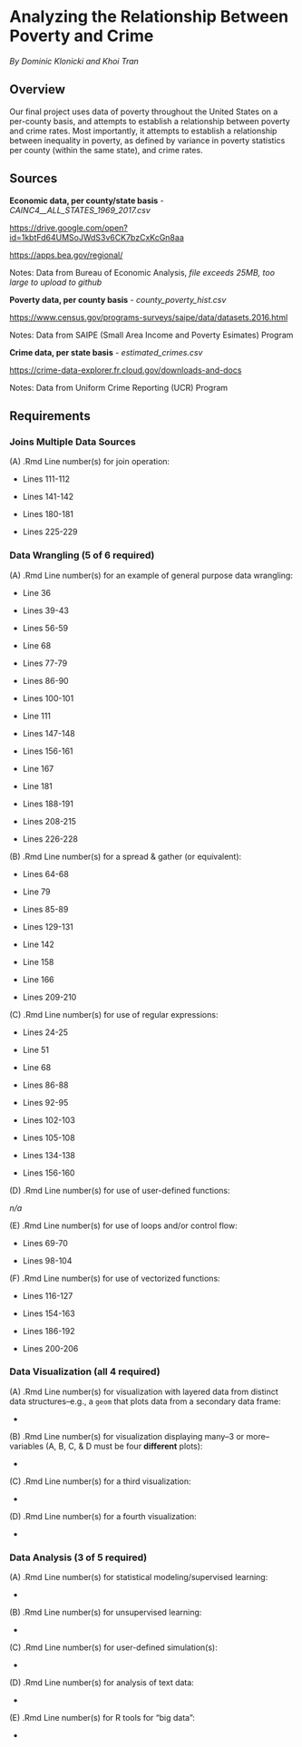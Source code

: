 # Analyzing the Relationship Between Poverty and Crime

*By Dominic Klonicki and Khoi Tran*

## Overview

Our final project uses data of poverty throughout the United States on a per-county basis, and attempts to establish a relationship between poverty and crime rates. Most importantly, it attempts to establish a relationship between inequality in poverty, as defined by variance in poverty statistics per county (within the same state), and crime rates. 

## Sources

**Economic data, per county/state basis** - *CAINC4__ALL_STATES_1969_2017.csv*

https://drive.google.com/open?id=1kbtFd64UMSoJWdS3v6CK7bzCxKcGn8aa

https://apps.bea.gov/regional/

Notes: Data from Bureau of Economic Analysis, *file exceeds 25MB, too large to upload to github*

**Poverty data, per county basis** - *county_poverty_hist.csv*

https://www.census.gov/programs-surveys/saipe/data/datasets.2016.html

Notes: Data from SAIPE (Small Area Income and Poverty Esimates) Program

**Crime data, per state basis** - *estimated_crimes.csv*

https://crime-data-explorer.fr.cloud.gov/downloads-and-docs

Notes: Data from Uniform Crime Reporting (UCR) Program

## Requirements

### Joins Multiple Data Sources

(A) .Rmd Line number(s) for join operation:

* Lines 111-112

* Lines 141-142

* Lines 180-181

* Lines 225-229

### Data Wrangling (5 of 6 required)

(A) .Rmd Line number(s) for an example of general purpose data wrangling:

* Line 36

* Lines 39-43

* Lines 56-59

* Line 68

* Lines 77-79

* Lines 86-90

* Lines 100-101

* Line 111

* Lines 147-148

* Lines 156-161

* Line 167

* Line 181

* Lines 188-191

* Lines 208-215

* Lines 226-228

(B) .Rmd Line number(s) for a spread & gather (or equivalent):

* Lines 64-68

* Line 79

* Lines 85-89

* Lines 129-131

* Line 142

* Line 158

* Line 166

* Lines 209-210

(C) .Rmd Line number(s) for use of regular expressions:

* Lines 24-25

* Line 51

* Line 68

* Lines 86-88

* Lines 92-95

* Lines 102-103

* Lines 105-108

* Lines 134-138

* Lines 156-160

(D) .Rmd Line number(s) for use of user-defined functions:

*n/a*

(E) .Rmd Line number(s) for use of loops and/or control flow:

* Lines 69-70

* Lines 98-104

(F) .Rmd Line number(s) for use of vectorized functions:

* Lines 116-127

* Lines 154-163

* Lines 186-192

* Lines 200-206

### Data Visualization (all 4 required)

(A) .Rmd Line number(s) for visualization with layered data from distinct data structures–e.g., a `geom` that
plots data from a secondary data frame:

* 

(B) .Rmd Line number(s) for visualization displaying many–3 or more–variables (A, B, C, & D must be
four **different** plots):

* 

(C) .Rmd Line number(s) for a third visualization:

* 

(D) .Rmd Line number(s) for a fourth visualization:

* 

### Data Analysis (3 of 5 required)

(A) .Rmd Line number(s) for statistical modeling/supervised learning:

* 

(B) .Rmd Line number(s) for unsupervised learning:

* 

(C) .Rmd Line number(s) for user-defined simulation(s):

* 

(D) .Rmd Line number(s) for analysis of text data:

* 

(E) .Rmd Line number(s) for R tools for “big data”:

* 
